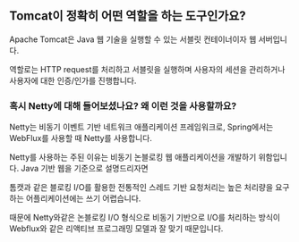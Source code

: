 ## Tomcat이 정확히 어떤 역할을 하는 도구인가요?

Apache Tomcat은 Java 웹 기술을 실행할 수 있는 서블릿 컨테이너이자 웹 서버입니다. 

역할로는 HTTP request를 처리하고 서블릿을 실행하며 사용자의 세션을 관리하거나 사용자에 대한 인증/인가를 진행합니다.

### 혹시 Netty에 대해 들어보셨나요? 왜 이런 것을 사용할까요?

Netty는 비동기 이벤트 기반 네트워크 애플리케이션 프레임워크로, Spring에서는 WebFlux를 사용할 때 Netty를 사용합니다.

Netty를 사용하는 주된 이유는 비동기 논블로킹 웹 애플리케이션을 개발하기 위함입니다. Java 기반 웹을 기준으로 설명드리자면

톰캣과 같은 블로킹 I/O를 활용한 전통적인 스레드 기반 요청처리는 높은 처리량을 요구하는 어플리케이션에는 쓰기 어렵습니다. 

때문에 Netty와같은 논블로킹 I/O 형식으로 비동기 기반으로 I/O를 처리하는 방식이 Webflux와 같은 리액티브 프로그래밍 모델과 잘 맞기 때문입니다.
